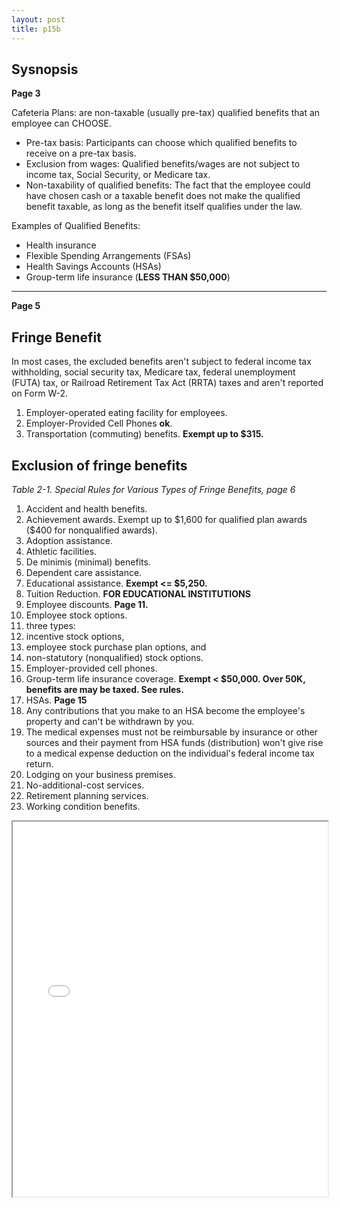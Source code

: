 ```yaml
---
layout: post
title: p15b
---
```


## Sysnopsis

**Page 3**

Cafeteria Plans: are non-taxable (usually pre-tax) qualified benefits that an employee can CHOOSE.

- Pre-tax basis: Participants can choose which qualified benefits to receive on a pre-tax basis.
- Exclusion from wages: Qualified benefits/wages are not subject to income tax, Social Security, or Medicare tax.
- Non-taxability of qualified benefits: The fact that the employee could have chosen cash or a taxable benefit does not make the qualified benefit taxable, as long as the benefit itself qualifies under the law.

Examples of Qualified Benefits:

  - Health insurance
  - Flexible Spending Arrangements (FSAs)
  - Health Savings Accounts (HSAs)
  - Group-term life insurance (**LESS THAN $50,000**)

---

**Page 5**

## Fringe Benefit

In most cases, the excluded benefits aren't subject to federal income tax withholding, social security tax, Medicare tax, federal unemployment (FUTA) tax, or Railroad Retirement Tax Act (RRTA) taxes and aren't reported on Form W-2.

1. Employer-operated eating facility for employees. 
2. Employer-Provided Cell Phones **ok**.
3. Transportation (commuting) benefits. **Exempt up to $315.**    

## Exclusion of fringe benefits

*Table 2-1. Special Rules for Various Types of Fringe Benefits, page 6*

1. Accident and health benefits.  
2. Achievement awards. Exempt up to \$1,600 for qualified plan awards ($400 for nonqualified awards).  
3. Adoption assistance.  
4. Athletic facilities.  
5. De minimis (minimal) benefits.  
6. Dependent care assistance.  
7. Educational assistance.  **Exempt <= $5,250.**  
8. Tuition Reduction. **FOR EDUCATIONAL INSTITUTIONS**
9. Employee discounts. **Page 11.**  
10. Employee stock options.   
   1.  three types:  
   2.  incentive stock options,  
   3.  employee stock purchase plan options, and   
   4.  non-statutory (nonqualified) stock options.  
11. Employer-provided cell phones.  
12. Group-term life insurance coverage. **Exempt < $50,000. Over 50K, benefits are may be taxed. See rules.**  
13. HSAs.  **Page 15**
   1. Any contributions that you make to an HSA become the employee's property and can't be withdrawn by you.  
   2. The medical expenses must not be reimbursable by insurance or other sources and their payment from HSA funds (distribution) won't give rise to a medical expense deduction on the individual's federal income tax return.  
14. Lodging on your business premises.   
15. No-additional-cost services.  
16. Retirement planning services.  
17. Working condition benefits.  


<div class="pdf-container">
<iframe src="/ea/assets/pdfs/hock/p15b.pdf" height="600" width="100%" allowFullScreen="true"></iframe>
</div>

